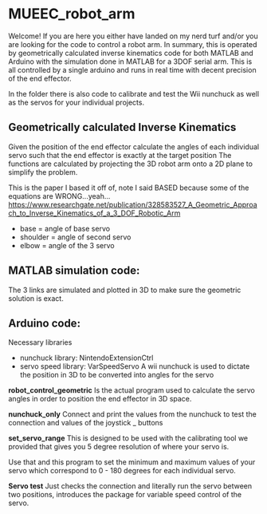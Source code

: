 # MUEEC_robot_arm
Welcome!
If you are here you either have landed on my nerd turf and/or you are looking for the code to control a robot arm. 
In summary, this is operated by geometrically calculated inverse kinematics code for both MATLAB and Arduino with the simulation done in MATLAB for a 3DOF serial arm. This is all controlled by a single arduino and runs in real time with decent precision of the end effector. 

In the folder there is also code to calibrate and test the Wii nunchuck as well as the servos for your individual projects.

## Geometrically calculated Inverse Kinematics
Given the position of the end effector calculate the angles of each individual servo such that the end effector is exactly at the target position
The functions are calculated by projecting the 3D robot arm onto a 2D plane to simplify the problem.

This is the paper I based it off of, note I said BASED because some of the equations are WRONG...yeah...
https://www.researchgate.net/publication/328583527_A_Geometric_Approach_to_Inverse_Kinematics_of_a_3_DOF_Robotic_Arm

* base = angle of base servo
* shoulder = angle of second servo
* elbow = angle of the 3 servo

## MATLAB simulation code:
The 3 links are simulated and plotted in 3D to make sure the geometric solution is exact.  

## Arduino code:
Necessary libraries 
* nunchuck library: NintendoExtensionCtrl
* servo speed library: VarSpeedServo
A wii nunchuck is used to dictate the position in 3D to be converted into angles for the servo

**robot_control_geometric** 
Is the actual program used to calculate the servo angles in order to position the end effector in 3D space. 

**nunchuck_only**
Connect and print the values from the nunchuck to test the connection and values of the joystick _ buttons

**set_servo_range** 
This is designed to be used with the calibrating tool we provided that gives you 5 degree resolution of where your servo is.

Use that and this program to set the minimum and maximum values of your servo which correspond to 0 - 180 degrees for each individual servo. 

**Servo test**
Just checks the connection and literally run the servo between two positions, introduces the package for variable speed control of the servo. 


